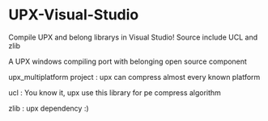 # UPX-Visual-Studio
Compile UPX and belong librarys in Visual Studio! Source include UCL and zlib

A UPX windows compiling port with belonging open source component

upx_multiplatform project : upx can compress almost every known platform


ucl : You know it, upx use this library for pe compress algorithm

zlib : upx dependency :)
